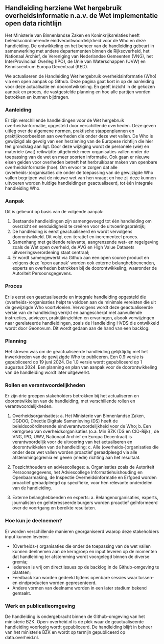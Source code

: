## Handleiding herziene Wet hergebruik overheidsinformatie n.a.v. de Wet implementatie open data richtlijn
Het Ministerie van Binnenlandse Zaken en Koninkrijksrelaties heeft beleidscoördinerende eindverantwoordelijkheid voor de Who en deze handleiding.
De ontwikkeling en het beheer van de handleiding gebeurt in samenwerking met andere departementen binnen de Rijksoverheid, het Nationaal Archief, de Vereniging van Nederlandse Gemeenten (VNG), het InterProvinciaal Overleg (IPO), de Unie van Waterschappen (UVW) en Kenniscentrum Europa Decentraal (KED). 

We actualiseren de Handleiding Wet hergebruik overheidsinformatie (Who) via een open aanpak op Github. Deze pagina gaat kort in op de aanleiding voor deze actualisatie en doorontwikkeling. En geeft inzicht in de gekozen aanpak en proces, de vastgestelde planning en hoe alle partijen worden betrokken en kunnen bijdragen. 

### Aanleiding
Er zijn verschillende handleidingen voor de Wet hergebruik overheidsinformatie, opgesteld door verschillende overheden. Deze geven uitleg over de algemene normen, praktische stappenplannen en praktijkvoorbeelden aan overheden die onder deze wet vallen. De Who is gewijzigd als gevolg van een herziening van de Europese richtlijn die hier ten grondslag aan ligt. Door deze wijziging wordt de personele (wie) en materiele (wat) reikwijdte uitgebreid: meer organisaties vallen onder de toepassing van de wet en meer soorten informatie. Ook gaan er nieuwe eisen gelden voor overheden betreft het herbruikbaar maken van openbare overheidsinformatie (hoe). Om ervoor te zorgen dat alle (overheids-)organisaties die onder de toepassing van de gewijzigde Who vallen begrijpen wat de nieuwe wet van hen vraagt en hoe zij deze kunnen uitvoeren worden huidige handleidingen geactualiseerd, tot één integrale handleiding Who.

### Aanpak
Dit is gebeurd op basis van de volgende aanpak:
1. Bestaande handleidingen zijn samengevoegd tot één handleiding om overzicht en eenduidigheid te creëren voor de uitvoeringspraktijk;
2. De handleiding is eerst geactualiseerd en wordt vervolgens doorontwikkeld. Dit volgt een iteratief en incrementeel proces.
3. Samenhang met geldende relevante, aangrenzende wet- en regelgeving zoals de Wet open overheid, de AVG en High Value Datasets uitvoeringsverordening staat centraal;
4. Er wordt samengewerkt via Github aan een open source product en volgens deze 'open aanpak' worden ook externe belanghebbenenden, experts en overheden betrokken bij de doorontwikkeling, waaronder de Autoriteit Persoonsgegevens.

### Proces
Er is eerst een geactualiseerde en integrale handleiding opgesteld die (overheids-)organisaties helpt te voldoen aan de minimale vereisten die uit de gewijzigde Who voortvloeien. Vervolgens wordt deze geactualiseerde versie van de handleiding verrijkt en aangescherpt met aanvullende instructies, adviezen, praktijkinzichten en ervaringen, alsook verwijzingen naar gerelateerde handleidingen, zoals de Handleiding HVDS die ontwikkeld wordt door Geonovum. Dit wordt gedaan aan de hand van een backlog.

### Planning
Het streven was om de geactualiseerde handleiding gelijktijdig met het inwerktreden van de gewijzigde Who te publiceren. Een 0.9 versie is gepubliceerd op 19 juni 2024. De 1.0 versie wordt gepubliceerd op 1 augustus 2024. Een planning en plan van aanpak voor de doorontwikkeling van de handleiding wordt later uitgewerkt.

### Rollen en verantwoordelijkheden
Er zijn drie groepen stakeholders betrokken bij het actualiseren en doorontwikkelen van de handleiding, met verschillende rollen en verantwoordelijkheden.

1. Overheidsorganisaties:
a. Het Ministerie van Binnenlandse Zaken, DGDOO, Directie Digitale Samenleving (DS) heeft de beleidscoördinerende eindverantwoordelijkheid voor de Who;
b. Een kerngroep van overheidsorganisaties (o.a. Min BZK (DS en CIO-Rijk) , de VNG, IPO, UWV, Nationaal Archief en Europa Decentraal) is verantwoordelijk voor de uitvoering van het actualiseren en doorontwikkelen van de handleiding;
c. Alle (overheids-)organisaties die onder deze wet vallen worden proactief geraadpleegd via alle afstemmingsgremia en geven (mede) richting aan het resultaat.

2. Toezichthouders en adviescolleges:
a. Organisaties zoals de Autoriteit Persoonsgegevens, het Adviescollege Informatiehuishouding en Openbaarmaking, de Inspectie Overheidsinformatie en Erfgoed worden proactief geraadpleegd op specifieke, voor hen relevante onderdelen van de handleiding.

3. Externe belanghebbenden en experts:
a. Belangenorganisaties, experts, journalisten en geïnteresseerde burgers worden proactief geïnformeerd over de voortgang en bereikte resultaten.

### Hoe kun je deelnemen?
Er worden verschillende manieren georganiseerd waarop deze stakeholders input kunnen leveren:
- (Overheids-) organisaties die onder de toepassing van de wet vallen kunnen deelnemen aan de kerngroep en input leveren op de momenten dat handleiding ter afstemming wordt voorgelegd binnen de diverse gremia;
- Iedereen is vrij om direct issues op de backlog in de Github-omgeving te plaatsen;
- Feedback kan worden gedeeld tijdens openbare sessies waar tussen- en eindproducten worden gepresenteerd.
- Andere vormen van deelname worden in een later stadium bekend gemaakt.

### Werk en publicatieomgeving 
De handleiding is ondergebracht binnen de Github-omgeving van het ministerie BZK. Open-overheid.nl is de plek waar de geactualiseerde handleiding voorlopig wordt gepubliceerd. De handleiding blijft in beheer van het ministerie BZK en wordt op termijn gepubliceerd op data.overheid.nl.











